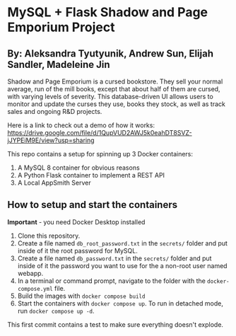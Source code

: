 # MySQL + Flask Shadow and Page Emporium Project
## By: Aleksandra Tyutyunik, Andrew Sun, Elijah Sandler, Madeleine Jin

Shadow and Page Emporium is a cursed bookstore. They sell your normal average, run of the mill books, except that about half of them are cursed, with varying levels of severity. This database-driven UI allows users to monitor and update the curses they use, books they stock, as well as track sales and ongoing R&D projects. 

Here is a link to check out a demo of how it works: https://drive.google.com/file/d/1QupVUD2AWJ5k0eahDT8SVZ-jJYPEiM9E/view?usp=sharing

This repo contains a setup for spinning up 3 Docker containers: 
1. A MySQL 8 container for obvious reasons
1. A Python Flask container to implement a REST API
1. A Local AppSmith Server

## How to setup and start the containers
**Important** - you need Docker Desktop installed

1. Clone this repository.  
1. Create a file named `db_root_password.txt` in the `secrets/` folder and put inside of it the root password for MySQL. 
1. Create a file named `db_password.txt` in the `secrets/` folder and put inside of it the password you want to use for the a non-root user named webapp. 
1. In a terminal or command prompt, navigate to the folder with the `docker-compose.yml` file.  
1. Build the images with `docker compose build`
1. Start the containers with `docker compose up`.  To run in detached mode, run `docker compose up -d`. 

This first commit contains a test to make sure everything doesn't explode. 



